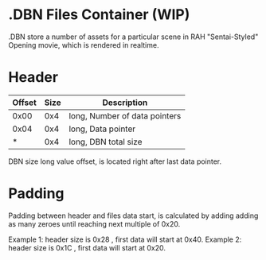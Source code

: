 # .DBN Files Container (WIP)

.DBN store a number of assets for a particular scene in RAH "Sentai-Styled" Opening movie, which is rendered in realtime.

# Header

|Offset|Size|Description|
|-------|------------|------------|
|0x00|0x4|long, Number of data pointers|
|0x04|0x4|long, Data pointer|
|* |0x4|long, DBN total size|

DBN size long value offset, is located right after last data pointer.

# Padding

Padding between header and files data start, is calculated by adding adding as many zeroes until reaching next multiple of 0x20.

Example 1: header size is 0x28 , first data will start at 0x40.
Example 2: header size is 0x1C , first data will start at 0x20.
